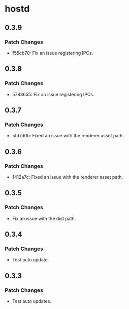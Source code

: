 # hostd

## 0.3.9

### Patch Changes

- f55cb70: Fix an issue registering IPCs.

## 0.3.8

### Patch Changes

- 5783655: Fix an issue registering IPCs.

## 0.3.7

### Patch Changes

- 5fd7d0b: Fixed an issue with the renderer asset path.

## 0.3.6

### Patch Changes

- 1412a7c: Fixed an issue with the renderer asset path.

## 0.3.5

### Patch Changes

- Fix an issue with the dist path.

## 0.3.4

### Patch Changes

- Test auto update.

## 0.3.3

### Patch Changes

- Test auto updates.
